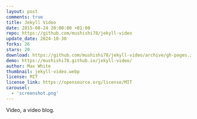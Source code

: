 ```yaml
---
layout: post
comments: true
title: Jekyll Video
date: 2015-08-24 20:00:00 +01:00
repo: https://github.com/mushishi78/jekyll-video
update_date: 2024-10-30
forks: 26
stars: 20
download: https://github.com/mushishi78/jekyll-video/archive/gh-pages.zip
demo: https://mushishi78.github.io/jekyll-video/
author: Max White
thumbnail: jekyll-video.webp
license: MIT
license_link: https://opensource.org/license/MIT
carousel:
  - 'screenshot.png'
---
```


Video, a video blog.
